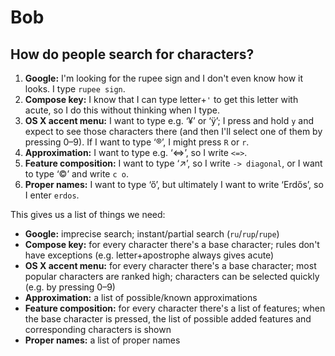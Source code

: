 # Bob

## How do people search for characters?

1. **Google:** I'm looking for the rupee sign and I don't even know how it looks. I type `rupee sign`.
2. **Compose key:** I know that I can type letter+`'` to get this letter with acute, so I do this without thinking when I type.
3. **OS X accent menu:** I want to type e.g. ‘¥’ or ‘ÿ’; I press and hold `y` and expect to see those characters there (and then I'll select one of them by pressing 0–9). If I want to type ‘®’, I might press `R` or `r`.
4. **Approximation:** I want to type e.g. ‘⇔’, so I write `<=>`.
5. **Feature composition:** I want to type ‘↗’, so I write `-> diagonal`, or I want to type ‘©’ and write `c o`.
6. **Proper names:** I want to type ‘ő’, but ultimately I want to write ‘Erdős’, so I enter `erdos`.

This gives us a list of things we need:

  * **Google:** imprecise search; instant/partial search (`ru`/`rup`/`rupe`)
  * **Compose key:** for every character there's a base character; rules don't have exceptions (e.g. letter+apostrophe always gives acute)
  * **OS X accent menu:** for every character there's a base character; most popular characters are ranked high; characters can be selected quickly (e.g. by pressing 0–9)
  * **Approximation:** a list of possible/known approximations
  * **Feature composition:** for every character there's a list of features; when the base character is pressed, the list of possible added features and corresponding characters is shown
  * **Proper names:** a list of proper names
